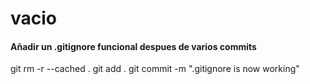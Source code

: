 # vacio


#### Añadir un .gitignore funcional despues de varios commits
git rm -r --cached .
git add .
git commit -m ".gitignore is now working"
